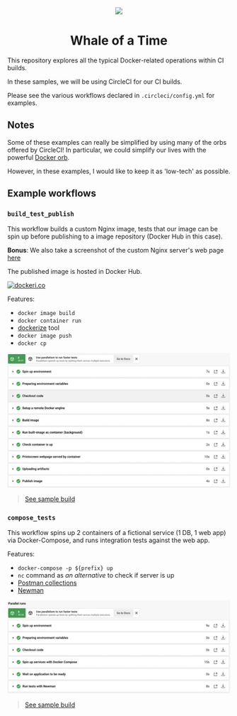 <div align="center">
  <img src="https://i.giphy.com/media/NygxobfPsIHNS/giphy.webp">
  <br/>
  <h1>Whale of a Time</h1>
</div>

This repository explores all the typical Docker-related operations within CI builds.

In these samples, we will be using CircleCI for our CI builds.

Please see the various workflows declared in `.circleci/config.yml` for examples.


## Notes

Some of these examples can really be simplified by using many of the orbs offered by CircleCI!
In particular, we could simplify our lives with the powerful [Docker orb](https://circleci.com/developer/orbs/orb/circleci/docker).

However, in these examples, I would like to keep it as 'low-tech' as possible.


## Example workflows

### `build_test_publish`

This workflow builds a custom Nginx image, tests that our image can be spin up before publishing to a image repository (Docker Hub in this case).

**Bonus**: We also take a screenshot of the custom Nginx server's web page [here](https://24-416657252-gh.circle-artifacts.com/0/screenshot.png)

The published image is hosted in Docker Hub.

[![dockeri.co](https://dockeri.co/image/kelvintaywl/fancy-nginx)](https://hub.docker.com/r/kelvintaywl/fancy-nginx)

Features:
 - `docker image build`
 - `docker container run`
 - [dockerize](https://github.com/jwilder/dockerize) tool
 - `docker image push`
 - `docker cp`

 ![Build for custom nginx](assets/build_custom_nginx.png)

> [See sample build](https://app.circleci.com/pipelines/github/kelvintaywl/whale-of-a-time/17/workflows/0a18786c-d6d0-4347-a8c7-bbb7d0c0c2c0/jobs/24)


### `compose_tests`

This workflow spins up 2 containers of a fictional service (1 DB, 1 web app) via Docker-Compose, and runs integration tests against the web app.

Features:
 - `docker-compose -p ${prefix} up`
 - `nc` command as _an alternative_ to check if server is up
 - [Postman collections](https://www.postman.com/collection/)
 - [Newman](https://learning.postman.com/docs/running-collections/using-newman-cli/command-line-integration-with-newman/)

![Build for docker compose tests](assets/docker_compose_tests.png)

> [See sample build](https://app.circleci.com/pipelines/github/kelvintaywl/whale-of-a-time/11/workflows/30574471-a1fe-47ed-b841-921c7f471e8e/jobs/13)

